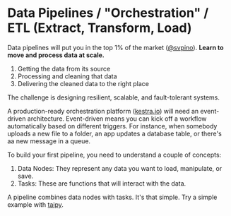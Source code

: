 # Data Pipelines / "Orchestration" / ETL (Extract, Transform, Load)

Data pipelines will put you in the top 1% of the market ([@svpino](https://x.com/svpino)). **Learn to move and process data at scale.**

1. Getting the data from its source
2. Processing and cleaning that data
3. Delivering the cleaned data to the right place

The challenge is designing resilient, scalable, and fault-tolerant systems.

A production-ready orchestration platform ([kestra.io](https://kestra.io/)) will need an event-driven architecture. Event-driven means you can kick off a workflow automatically based on different triggers. For instance, when somebody uploads a new file to a folder, an app updates a database table, or there's aa new message in a queue.

To build your first pipeline, you need to understand a couple of concepts:

1. Data Nodes: They represent any data you want to load, manipulate, or save.
2. Tasks: These are functions that will interact with the data.

A pipeline combines data nodes with tasks. It's that simple. Try a simple example with [taipy](https://taipy.io/).
